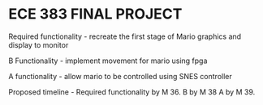 ECE 383 FINAL PROJECT
=======================


Required functionality - recreate the first stage of Mario graphics and display to monitor

B Functionality - implement movement for mario using fpga

A functionality - allow mario to be controlled using SNES controller







Proposed timeline - Required functionality by M 36. B by M 38 A by M 39.
